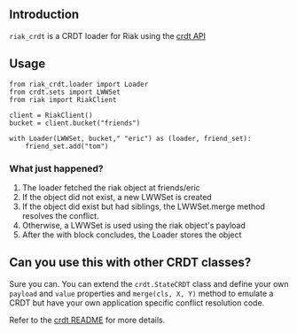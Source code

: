 ## Introduction

`riak_crdt` is a CRDT loader for Riak using the [crdt
API](https://github.com/ericmoritz/crdt)

## Usage

    from riak_crdt.loader import Loader
    from crdt.sets import LWWSet
    from riak import RiakClient

    client = RiakClient()
    bucket = client.bucket("friends")

    with Loader(LWWSet, bucket," "eric") as (loader, friend_set):
	    friend_set.add("tom")

### What just happened?  

1. The loader fetched the riak object at friends/eric
1. If the object did not exist, a new LWWSet is created
1. If the object did exist but had siblings, the LWWSet.merge method
   resolves the conflict.
1. Otherwise, a LWWSet is used using the riak object's payload
1. After the with block concludes, the Loader stores the object

## Can you use this with other CRDT classes?

Sure you can.  You can extend the `crdt.StateCRDT` class and define
your own `payload` and `value` properties and `merge(cls, X, Y)`
method to emulate a CRDT but have your own application specific
conflict resolution code.

Refer to the [crdt
README](https://github.com/ericmoritz/crdt/blob/master/README.md)
for more details.
